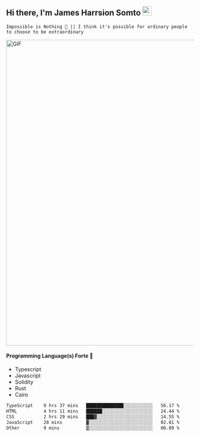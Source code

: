 ## Hi there, I'm James Harrsion Somto <img src="https://media.giphy.com/media/hvRJCLFzcasrR4ia7z/giphy.gif" width="25px">

`Impossible is Nothing 🚀 || I think it's possible for ordinary people to choose to be extraordinary`

 
<img align="center" alt="GIF" src="https://github.com/Gapur/Gapur/blob/master/coding.gif?raw=true" width="818px" height="818px" />


#### Programming Language(s) Forte 🚀
- Typescript
- Javascript
- Solidity
- Rust
- Cairo



<!--START_SECTION:waka-->

```txt
TypeScript    9 hrs 37 mins   ██████████████░░░░░░░░░░░   56.17 %
HTML          4 hrs 11 mins   ██████░░░░░░░░░░░░░░░░░░░   24.44 %
CSS           2 hrs 29 mins   ███▓░░░░░░░░░░░░░░░░░░░░░   14.55 %
JavaScript    28 mins         ▓░░░░░░░░░░░░░░░░░░░░░░░░   02.81 %
Other         9 mins          ▒░░░░░░░░░░░░░░░░░░░░░░░░   00.89 %
```

<!--END_SECTION:waka-->
<br />
<br />
<br />







